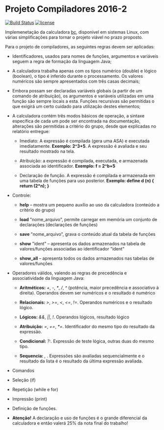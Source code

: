 # Projeto Compiladores 2016-2
[![Build Status](https://travis-ci.com/djornada/interpretador-calculadora.svg?token=5JLBuaWZHaduxmfL3XDo&branch=master)](https://travis-ci.com/djornada/interpretador-calculadora)
[![license](https://img.shields.io/github/license/mashape/apistatus.svg?maxAge=2592000?style=flat-square)]()

Implemenetação da calculadora [bc](https://www.gnu.org/software/bc/manual/bc.html), disponível em sistemas Linux, com várias simplificações para tornar o projeto viável no prazo proposto.

Para o projeto de compiladores, as seguintes regras devem ser aplicadas:

- Identificadores, usados para nomes de funções, argumentos e variáveis seguem a regra de formação da linguagem Java;

- A calculadora trabalha apenas com os tipos numérico (double) e lógico (boolean), o tipo é inferido durante o processamento. Os valores numéricos são sempre apresentados com três casas decimais;

- Embora possam ser declaradas variáveis globais (a partir de um comando de atribuição), os argumentos e variáveis utilizadas em uma função são sempre locais a esta. Funções recursivas são permitidas o que exigirá um certo cuidado para utilização destes elementos;

- A calculadora contém três modos básicos de operação, a sintaxe específica de cada um pode ser encontrada na documentação, alterações são permitidas a critério do grupo, desde que explicadas no relatório entregue:

  - Imediato: A expressão é compilada (gera uma ASA) e executada imediatamente. **Exemplo: 2^3+5**. A expressão é avaliada e seu resultado mostrado na tela.
 
  - Atribuição: a expressão é compilada, executada, e armazenada associada ao identificador. **Exemplo: f = 2^b+5**
 
  - Declaração de função. A expressão é compilada e armazenada em uma tabela de funções para uso posterior. **Exemplo: define d (n) { return (2*n); }**
  
- Controle:
  - __help__ – mostra um pequeno auxílio ao uso da calculadora (conteúdo a critério do grupo)
  
  - __load__ "nome_arquivo", permite carregar em memória um conjunto de declarações (declarações de funções)
  
  - __save__ "nome_arquivo", grava o conteúdo atual da tabela de funções
  
  - __show__ "ident" – apresenta os dados armazenados na tabela de valores/funções associadas ao identificador "ident"
  
  - __show_all__ – apresenta todos os dados armazenados nas tabelas de valores/funções
  
- Operadores válidos, valendo as regras de precedência e associatividade da linguagem Java:
  
  - __Aritméticos:__ _+_, _-_, _*_, _/_, _^_ (potência, maior precedência e associativo à direita). Operandos devem ser numéricos e o resultado é numérico
  
  - __Relacionais:__ _>_, _>=_, _\<_, _<=_, _!=_. Operandos numéricos e o resultado lógico.
  
  - __Lógicos:__ _&&_, _||_, _!_. Operandos lógicos, resultado lógico
  
  - __Atribuição:__ _=_, _+=_, _*=_. Identificador do mesmo tipo do resultado da expressão.
  
  - __Condicional:__ _?:_. Expressão de teste lógica, outras duas do mesmo tipo.
  
  - __Sequencia:__ _,_ . Expressões são avaliadas sequencialmente e o resultado da lista é o resultado da última expressão avaliada.
  
- Comandos
 - Seleção (if)
 - Repetição (while e for)
 - Impressão (print)
- Definição de funções. 
 - __Atenção!__ A declaração e uso de funções é o grande diferencial da calculadora e então valerá 25% da nota final do trabalho!
